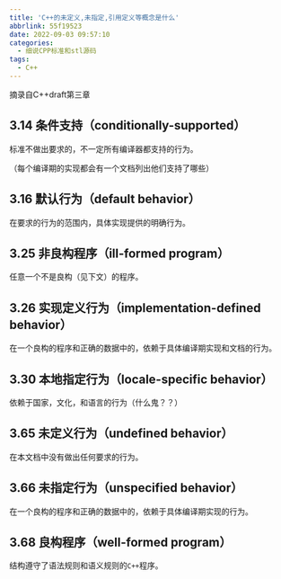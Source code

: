 ```yaml
---
title: 'C++的未定义,未指定,引用定义等概念是什么'
abbrlink: 55f19523
date: 2022-09-03 09:57:10
categories:
  - 细说CPP标准和stl源码
tags:
  - C++
---
```


摘录自C++draft第三章

<!-- more -->

## 3.14 条件支持（conditionally-supported）

标准不做出要求的，不一定所有编译器都支持的行为。

（每个编译期的实现都会有一个文档列出他们支持了哪些）

## 3.16 默认行为（default behavior）

在要求的行为的范围内，具体实现提供的明确行为。

## 3.25 非良构程序（ill-formed program）

任意一个不是良构（见下文）的程序。

## 3.26 实现定义行为（implementation-defined behavior）

在一个良构的程序和正确的数据中的，依赖于具体编译期实现和文档的行为。

## 3.30 本地指定行为（locale-specific behavior）

依赖于国家，文化，和语言的行为（什么鬼？？）

## 3.65 未定义行为（undefined behavior）

在本文档中没有做出任何要求的行为。

## 3.66 未指定行为（unspecified behavior）

在一个良构的程序和正确的数据中的，依赖于具体编译期实现的行为。

## 3.68 良构程序（well-formed program）

结构遵守了语法规则和语义规则的`C++`程序。